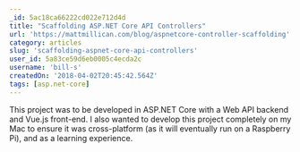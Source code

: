 ```yaml
---
_id: 5ac18ca66222cd022e712d4d
title: "Scaffolding ASP.NET Core API Controllers"
url: 'https://mattmillican.com/blog/aspnetcore-controller-scaffolding'
category: articles
slug: 'scaffolding-aspnet-core-api-controllers'
user_id: 5a83ce59d6eb0005c4ecda2c
username: 'bill-s'
createdOn: '2018-04-02T20:45:42.564Z'
tags: [asp.net-core]
---
```


This project was to be developed in ASP.NET Core with a Web API backend and Vue.js front-end. I also wanted to develop this project completely on my Mac to ensure it was cross-platform (as it will eventually run on a Raspberry Pi), and as a learning experience.
